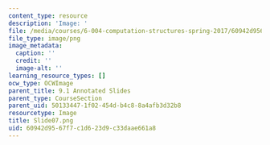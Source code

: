 ```yaml
---
content_type: resource
description: 'Image: '
file: /media/courses/6-004-computation-structures-spring-2017/60942d9567f7c1d623d9c33daae661a8_Slide07.png
file_type: image/png
image_metadata:
  caption: ''
  credit: ''
  image-alt: ''
learning_resource_types: []
ocw_type: OCWImage
parent_title: 9.1 Annotated Slides
parent_type: CourseSection
parent_uid: 50133447-1f02-454d-b4c8-8a4afb3d32b8
resourcetype: Image
title: Slide07.png
uid: 60942d95-67f7-c1d6-23d9-c33daae661a8
---
```

